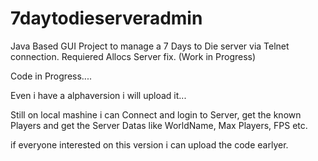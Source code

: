 # 7daytodieserveradmin
Java Based GUI Project to manage a 7 Days to Die server via Telnet connection. Requiered Allocs Server fix. (Work in Progress)

Code in Progress....

Even i have a alphaversion i will upload it...

Still on local mashine i can Connect and login to Server,
get the known Players and get the Server Datas like WorldName, Max Players, FPS etc. 

if everyone interested on this version i can upload the code earlyer.

